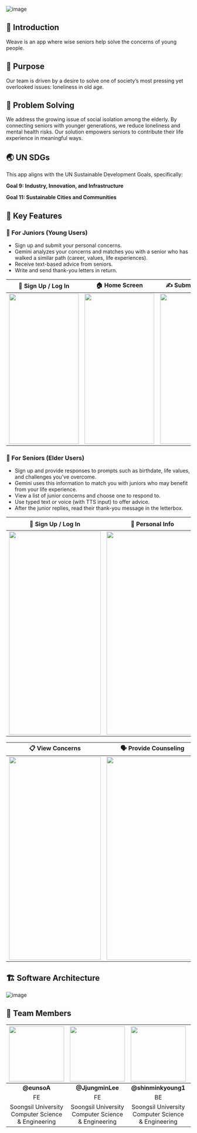 ![image](https://github.com/user-attachments/assets/a0e76279-774c-49c8-8686-df2507d01b71)

## 🌟 Introduction

Weave is an app where wise seniors help solve the concerns of young people.

## 🎯 Purpose

Our team is driven by a desire to solve one of society’s most pressing yet overlooked issues: loneliness in old age.

## 🧩 Problem Solving

We address the growing issue of social isolation among the elderly.
By connecting seniors with younger generations, we reduce loneliness and mental health risks.
Our solution empowers seniors to contribute their life experience in meaningful ways.

## 🌏 UN SDGs

This app aligns with the UN Sustainable Development Goals, specifically:

**Goal 9: Industry, Innovation, and Infrastructure**

**Goal 11: Sustainable Cities and Communities**

## 🔑 Key Features

### 👦 For Juniors (Young Users)

- Sign up and submit your personal concerns.
- Gemini analyzes your concerns and matches you with a senior who has walked a similar path (career, values, life experiences).
- Receive text-based advice from seniors.
- Write and send thank-you letters in return.

| 🔐 Sign Up / Log In                                                                                                    | 🏠 Home Screen                                                                                                         | ✍️ Submit Concerns                                                                                                     | 💌 Thank-you Letters                                                                                                   |
| ---------------------------------------------------------------------------------------------------------------------- | ---------------------------------------------------------------------------------------------------------------------- | ---------------------------------------------------------------------------------------------------------------------- | ---------------------------------------------------------------------------------------------------------------------- |
| <img src="https://github.com/user-attachments/assets/d400fd47-911a-414f-a971-687ef10dec81" width="190" height="409" /> | <img src="https://github.com/user-attachments/assets/6b0f3b61-e633-405c-bb6d-b895665cbbc2" width="190" height="409" /> | <img src="https://github.com/user-attachments/assets/46fde197-da4a-41b6-8866-f1b403121235" width="190" height="409" /> | <img src="https://github.com/user-attachments/assets/ca9af6eb-5ccd-4023-b552-e769ddde5bac" width="190" height="409" /> |

### 👴 For Seniors (Elder Users)

- Sign up and provide responses to prompts such as birthdate, life values, and challenges you've overcome.
- Gemini uses this information to match you with juniors who may benefit from your life experience.
- View a list of junior concerns and choose one to respond to.
- Use typed text or voice (with TTS input) to offer advice.
- After the junior replies, read their thank-you message in the letterbox.

| 🔐 Sign Up / Log In                                                                                                    | 📝 Personal Info                                                                                                       | 🏠 Home Screen                                                                                                         |
| ---------------------------------------------------------------------------------------------------------------------- | ---------------------------------------------------------------------------------------------------------------------- | ---------------------------------------------------------------------------------------------------------------------- |
| <img src="https://github.com/user-attachments/assets/ca548334-b0e2-472b-a358-85bb0920a46d" width="250" height="553" /> | <img src="https://github.com/user-attachments/assets/4ea3bd78-6d60-4455-aba0-9a77dc34887f" width="250" height="553" /> | <img src="https://github.com/user-attachments/assets/e8ed6400-0f4f-4f4d-b5b5-51ce5df72d91" width="250" height="553" /> |

| 📋 View Concerns                                                                                                       | 🗣️ Provide Counseling                                                                                                  | 📬 Thank-you Letters                                                                                                   |
| ---------------------------------------------------------------------------------------------------------------------- | ---------------------------------------------------------------------------------------------------------------------- | ---------------------------------------------------------------------------------------------------------------------- |
| <img src="https://github.com/user-attachments/assets/4c0dbca5-9bc1-45bc-8409-d6fbc2944425" width="250" height="553" /> | <img src="https://github.com/user-attachments/assets/b9d7973e-f89d-4faf-9a4c-79ac9d4409c8" width="250" height="553" /> | <img src="https://github.com/user-attachments/assets/887cd4ff-ad5e-4fca-863b-983e9aa6991e" width="250" height="553" /> |

## 🏗️ Software Architecture

![image](https://github.com/user-attachments/assets/4d209d8a-4f63-4875-ba41-f143475264c8)

## 👥 Team Members

| <img src="https://github.com/user-attachments/assets/ca16d0cf-8830-4514-ab9c-0a3db7acc4b0" width="150" /> | <img src="https://github.com/user-attachments/assets/d452ba81-8ca0-4888-8c4e-d254acb13e1e" width="150" /> | <img src="https://github.com/user-attachments/assets/800d5729-f7a5-4a11-9a66-863edd36177f" width="150" /> | <img src="https://github.com/user-attachments/assets/08fecc98-3abf-4839-bc72-e073d9e30eba" width="150" /> |
| :-------------------------------------------------------------------------------------------------------: | :-------------------------------------------------------------------------------------------------------: | :-------------------------------------------------------------------------------------------------------: | :-------------------------------------------------------------------------------------------------------: |
|                                                **@eunsoA**                                                |                                             **@JjungminLee**                                              |                                            **@shinminkyoung1**                                            |                                              **@yueunfive**                                               |
|                                                    FE                                                     |                                                    FE                                                     |                                                    BE                                                     |                                                    BE                                                     |
|                          Soongsil University <br> Computer Science & Engineering                          |                          Soongsil University <br> Computer Science & Engineering                          |                          Soongsil University <br> Computer Science & Engineering                          |                                Soongsil University <br> School of Software                                |
